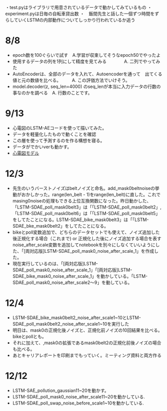 ・test.pyはライブラリで用意されているデータで動かしてみているもの 
・experiment.pyは日毎の自転車貸出数
・　飯間先生と話した一個ずつ時間をずらしていくLSTMの内部動作についてしっかり行われているか追う
# 8/8  
- epoch数を100ぐらいで試す　A.学習が収束してそうなepoch50でやったよ
- 使用するデータの列を1列にして精度を見てみる　　　　A. 二列でやってみた
- AutoEncoderは、全部のデータを入れて、Autoencoderを通って　出てくる値と元の数値を比べる。　　　A. この評価方法でいけそう。
- model.decoder(z, seq_len=4000) のseq_lenが本当に入力データの行数の事なのかを調べる　A. 行数のことです。

# 9/13
- 心電図のLSTM-AEコードを使って描いてみた。
- データを軽量化したもので動くことを確認
- この層を使って予測するのを作る構想を寝る。
- データがでかいverも動かす。
- [心電図モデル](https://curiousily.com/posts/time-series-anomaly-detection-using-lstm-autoencoder-with-pytorch-in-python/)

# 12/3
- 先生のいうバーストノイズはbeltノイズと命名。add_mask0beltnoiseの挙動がおかしかった。range(len_belt - 1)をrange(len_belt)に直した。これでmasing0noiseの処理もできる上位互換関数になった。昨日動かした、「LSTM-SDAE_poll_mask0belt3」は「「LSTM-SDAE_poll_mask0belt2」, 「LSTM-SDAE_poll_mask0belt6」は「「LSTM-SDAE_poll_mask0belt5」をしてたことになる。LSTM-SDAE_bike_mask0belt3」は「「LSTM-SDAE_bke_mask0belt2」をしてたことになる。
- bikeとpoll変数追加で、どちらのデータセットでも使えて、ノイズ追加した後正規化する場合（これまで) or 正規化した後にノイズ追加する場合を表すnoise_after_scale変数を追加してnotebookを別々にしなくていいようにした、「[両対応版]LSTM-SDAE_poll_mask0_noise_after_scale_1」を作成した。
- 現在実行しているのは、「[両対応版]LSTM-SDAE_poll_mask0_noise_after_scale_1」「[両対応版]LSTM-SDAE_bike_mask0_noise_after_scale_1」を動かしている。「LSTM-SDAE_poll_mask0_noise_after_scale2～9」を動している。
# 12/4
- LSTM-SDAE_bike_mask0belt2_noise_after_scale1~10とLSTM-SDAE_poll_mask0belt2_noise_after_scale1~10を実行した
- 明日は、mask0の正規化後ノイズと、正規化前ノイズの10回結果を比べる。bikeとpollとも。
- それに加えて、,mask0の拡張であるmask0belt2の正規化前後ノイズの場合も比べる。
- あとキャリアレポートを印刷までもっていく。ミーティング資料と両方作る
# 12/12
- LSTM-SAE_pollution_gaussian11~20を動かす。
- LSTM-SDAE_poll_mask0_noise_after_scale11~20を動かしている.
- LSTM-SDAE_poll_swap_noise_before_scale1~10を動かしている.
